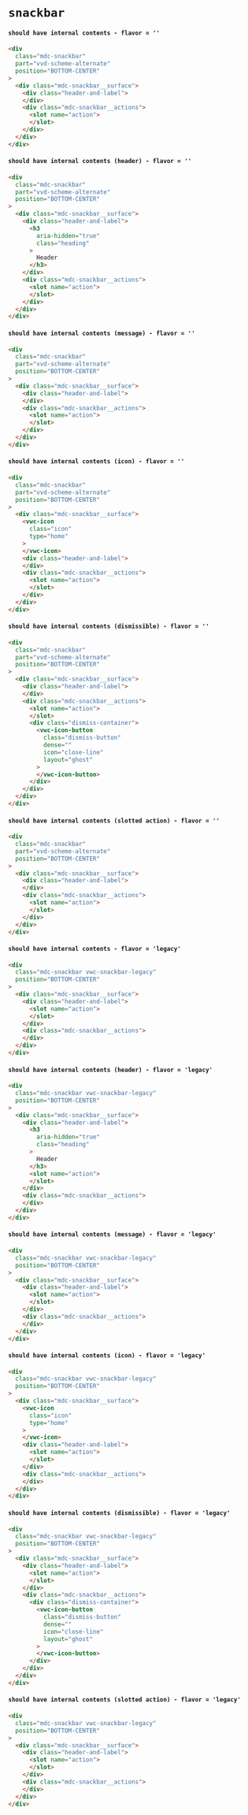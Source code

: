# `snackbar`

#### `should have internal contents - flavor = ''`

```html
<div
  class="mdc-snackbar"
  part="vvd-scheme-alternate"
  position="BOTTOM-CENTER"
>
  <div class="mdc-snackbar__surface">
    <div class="header-and-label">
    </div>
    <div class="mdc-snackbar__actions">
      <slot name="action">
      </slot>
    </div>
  </div>
</div>

```

#### `should have internal contents (header) - flavor = ''`

```html
<div
  class="mdc-snackbar"
  part="vvd-scheme-alternate"
  position="BOTTOM-CENTER"
>
  <div class="mdc-snackbar__surface">
    <div class="header-and-label">
      <h3
        aria-hidden="true"
        class="heading"
      >
        Header
      </h3>
    </div>
    <div class="mdc-snackbar__actions">
      <slot name="action">
      </slot>
    </div>
  </div>
</div>

```

#### `should have internal contents (message) - flavor = ''`

```html
<div
  class="mdc-snackbar"
  part="vvd-scheme-alternate"
  position="BOTTOM-CENTER"
>
  <div class="mdc-snackbar__surface">
    <div class="header-and-label">
    </div>
    <div class="mdc-snackbar__actions">
      <slot name="action">
      </slot>
    </div>
  </div>
</div>

```

#### `should have internal contents (icon) - flavor = ''`

```html
<div
  class="mdc-snackbar"
  part="vvd-scheme-alternate"
  position="BOTTOM-CENTER"
>
  <div class="mdc-snackbar__surface">
    <vwc-icon
      class="icon"
      type="home"
    >
    </vwc-icon>
    <div class="header-and-label">
    </div>
    <div class="mdc-snackbar__actions">
      <slot name="action">
      </slot>
    </div>
  </div>
</div>

```

#### `should have internal contents (dismissible) - flavor = ''`

```html
<div
  class="mdc-snackbar"
  part="vvd-scheme-alternate"
  position="BOTTOM-CENTER"
>
  <div class="mdc-snackbar__surface">
    <div class="header-and-label">
    </div>
    <div class="mdc-snackbar__actions">
      <slot name="action">
      </slot>
      <div class="dismiss-container">
        <vwc-icon-button
          class="dismiss-button"
          dense=""
          icon="close-line"
          layout="ghost"
        >
        </vwc-icon-button>
      </div>
    </div>
  </div>
</div>

```

#### `should have internal contents (slotted action) - flavor = ''`

```html
<div
  class="mdc-snackbar"
  part="vvd-scheme-alternate"
  position="BOTTOM-CENTER"
>
  <div class="mdc-snackbar__surface">
    <div class="header-and-label">
    </div>
    <div class="mdc-snackbar__actions">
      <slot name="action">
      </slot>
    </div>
  </div>
</div>

```

#### `should have internal contents - flavor = 'legacy'`

```html
<div
  class="mdc-snackbar vwc-snackbar-legacy"
  position="BOTTOM-CENTER"
>
  <div class="mdc-snackbar__surface">
    <div class="header-and-label">
      <slot name="action">
      </slot>
    </div>
    <div class="mdc-snackbar__actions">
    </div>
  </div>
</div>
```

#### `should have internal contents (header) - flavor = 'legacy'`

```html
<div
  class="mdc-snackbar vwc-snackbar-legacy"
  position="BOTTOM-CENTER"
>
  <div class="mdc-snackbar__surface">
    <div class="header-and-label">
      <h3
        aria-hidden="true"
        class="heading"
      >
        Header
      </h3>
      <slot name="action">
      </slot>
    </div>
    <div class="mdc-snackbar__actions">
    </div>
  </div>
</div>
```

#### `should have internal contents (message) - flavor = 'legacy'`

```html
<div
  class="mdc-snackbar vwc-snackbar-legacy"
  position="BOTTOM-CENTER"
>
  <div class="mdc-snackbar__surface">
    <div class="header-and-label">
      <slot name="action">
      </slot>
    </div>
    <div class="mdc-snackbar__actions">
    </div>
  </div>
</div>
```

#### `should have internal contents (icon) - flavor = 'legacy'`

```html
<div
  class="mdc-snackbar vwc-snackbar-legacy"
  position="BOTTOM-CENTER"
>
  <div class="mdc-snackbar__surface">
    <vwc-icon
      class="icon"
      type="home"
    >
    </vwc-icon>
    <div class="header-and-label">
      <slot name="action">
      </slot>
    </div>
    <div class="mdc-snackbar__actions">
    </div>
  </div>
</div>
```

#### `should have internal contents (dismissible) - flavor = 'legacy'`

```html
<div
  class="mdc-snackbar vwc-snackbar-legacy"
  position="BOTTOM-CENTER"
>
  <div class="mdc-snackbar__surface">
    <div class="header-and-label">
      <slot name="action">
      </slot>
    </div>
    <div class="mdc-snackbar__actions">
      <div class="dismiss-container">
        <vwc-icon-button
          class="dismiss-button"
          dense=""
          icon="close-line"
          layout="ghost"
        >
        </vwc-icon-button>
      </div>
    </div>
  </div>
</div>
```

#### `should have internal contents (slotted action) - flavor = 'legacy'`

```html
<div
  class="mdc-snackbar vwc-snackbar-legacy"
  position="BOTTOM-CENTER"
>
  <div class="mdc-snackbar__surface">
    <div class="header-and-label">
      <slot name="action">
      </slot>
    </div>
    <div class="mdc-snackbar__actions">
    </div>
  </div>
</div>
```

